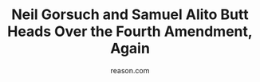 ---
title: Neil Gorsuch and Samuel Alito Butt Heads Over the Fourth Amendment, Again
author: reason.com
---